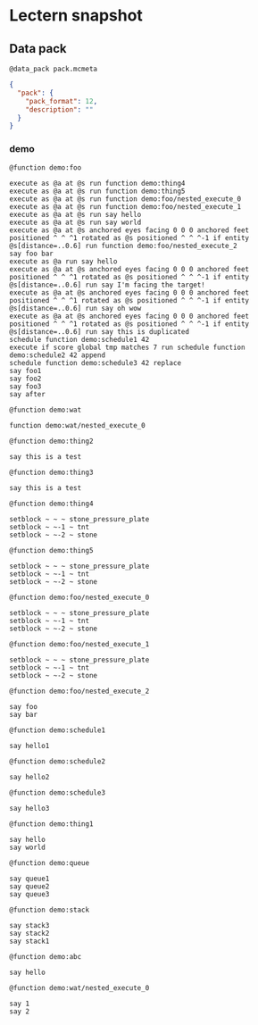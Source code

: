 # Lectern snapshot

## Data pack

`@data_pack pack.mcmeta`

```json
{
  "pack": {
    "pack_format": 12,
    "description": ""
  }
}
```

### demo

`@function demo:foo`

```mcfunction
execute as @a at @s run function demo:thing4
execute as @a at @s run function demo:thing5
execute as @a at @s run function demo:foo/nested_execute_0
execute as @a at @s run function demo:foo/nested_execute_1
execute as @a at @s run say hello
execute as @a at @s run say world
execute as @a at @s anchored eyes facing 0 0 0 anchored feet positioned ^ ^ ^1 rotated as @s positioned ^ ^ ^-1 if entity @s[distance=..0.6] run function demo:foo/nested_execute_2
say foo bar
execute as @a run say hello
execute as @a at @s anchored eyes facing 0 0 0 anchored feet positioned ^ ^ ^1 rotated as @s positioned ^ ^ ^-1 if entity @s[distance=..0.6] run say I'm facing the target!
execute as @a at @s anchored eyes facing 0 0 0 anchored feet positioned ^ ^ ^1 rotated as @s positioned ^ ^ ^-1 if entity @s[distance=..0.6] run say oh wow
execute as @a at @s anchored eyes facing 0 0 0 anchored feet positioned ^ ^ ^1 rotated as @s positioned ^ ^ ^-1 if entity @s[distance=..0.6] run say this is duplicated
schedule function demo:schedule1 42
execute if score global tmp matches 7 run schedule function demo:schedule2 42 append
schedule function demo:schedule3 42 replace
say foo1
say foo2
say foo3
say after
```

`@function demo:wat`

```mcfunction
function demo:wat/nested_execute_0
```

`@function demo:thing2`

```mcfunction
say this is a test
```

`@function demo:thing3`

```mcfunction
say this is a test
```

`@function demo:thing4`

```mcfunction
setblock ~ ~ ~ stone_pressure_plate
setblock ~ ~-1 ~ tnt
setblock ~ ~-2 ~ stone
```

`@function demo:thing5`

```mcfunction
setblock ~ ~ ~ stone_pressure_plate
setblock ~ ~-1 ~ tnt
setblock ~ ~-2 ~ stone
```

`@function demo:foo/nested_execute_0`

```mcfunction
setblock ~ ~ ~ stone_pressure_plate
setblock ~ ~-1 ~ tnt
setblock ~ ~-2 ~ stone
```

`@function demo:foo/nested_execute_1`

```mcfunction
setblock ~ ~ ~ stone_pressure_plate
setblock ~ ~-1 ~ tnt
setblock ~ ~-2 ~ stone
```

`@function demo:foo/nested_execute_2`

```mcfunction
say foo
say bar
```

`@function demo:schedule1`

```mcfunction
say hello1
```

`@function demo:schedule2`

```mcfunction
say hello2
```

`@function demo:schedule3`

```mcfunction
say hello3
```

`@function demo:thing1`

```mcfunction
say hello
say world
```

`@function demo:queue`

```mcfunction
say queue1
say queue2
say queue3
```

`@function demo:stack`

```mcfunction
say stack3
say stack2
say stack1
```

`@function demo:abc`

```mcfunction
say hello
```

`@function demo:wat/nested_execute_0`

```mcfunction
say 1
say 2
```
